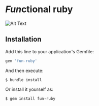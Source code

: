 # *Fun*ctional ruby

![Alt Text](assets/fun.gif)

## Installation

Add this line to your application's Gemfile:

```ruby
gem 'fun-ruby'
```

And then execute:

    $ bundle install

Or install it yourself as:

    $ gem install fun-ruby
